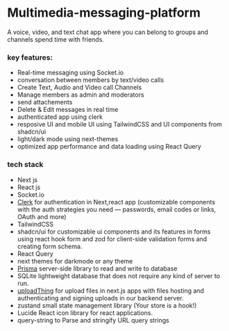 # Multimedia-messaging-platform
A voice, video, and text chat app where you can belong to groups and channels spend time with friends.

### key features:

- Real-time messaging using Socket.io
- conversation between members by text/video calls
- Create Text, Audio and Video call Channels
- Manage members as admin and moderators
- send attachements
- Delete & Edit messages in real time
- authenticated app using clerk
- resposive UI and mobile UI using TailwindCSS and UI components from shadcn/ui
- light/dark mode using next-themes
- optimized app performance and data loading using React Query


### tech stack
- Next js
- React js
- Socket.io
- [Clerk](https://clerk.com) for authentication in Next,react app (customizable components with the auth strategies you need — passwords, email codes or links, OAuth and more)
- TailwindCSS
- shadcn/ui for customizable ui components and its features in forms using react hook form and zod for client-side validation forms and creating form schema.
- React Query
- next themes for darkmode or any theme
- [Prisma](https://www.prisma.io/) server-side library to read and write to database
- SQLite lightweight database that does not require any kind of server to run.
- [uploadThing](https://uploadthing.com) for upload files in next.js apps with files hosting and authenticating and signing uploads in our backend server.
- zustand small state management library (Your store is a hook!)
- Lucide React icon library for react applications.
- query-string to Parse and stringify URL query strings